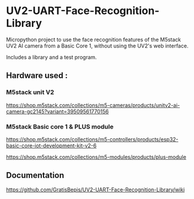 # UV2-UART-Face-Recognition-Library
Micropython project to use the face recognition features of the M5stack UV2 AI camera from a Basic Core 1, without using the  UV2's web interface.

Includes a library and a test program.

## Hardware used : 
### M5stack unit V2

https://shop.m5stack.com/collections/m5-cameras/products/unitv2-ai-camera-gc2145?variant=39509561770156

### M5stack Basic core 1 & PLUS module 

https://shop.m5stack.com/collections/m5-controllers/products/esp32-basic-core-iot-development-kit-v2-6

https://shop.m5stack.com/collections/m5-modules/products/plus-module

## Documentation 

https://github.com/GratisBepis/UV2-UART-Face-Recognition-Library/wiki
